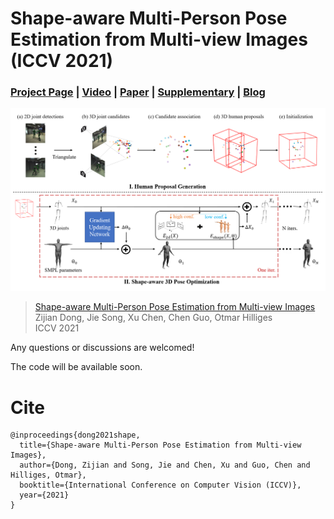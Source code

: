 # Shape-aware Multi-Person Pose Estimation from Multi-view Images (ICCV 2021)
### [Project Page](https://ait.ethz.ch/projects/2021/multi-human-pose/) | [Video](https://www.youtube.com/watch?v=KE5Jpnyqmh4&t=99s) | [Paper](https://arxiv.org/abs/2110.02330) | [Supplementary](https://ait.ethz.ch/projects/2021/multi-human-pose/supplementary.pdf) | [Blog](https://eth-ait.medium.com/shape-aware-multi-person-pose-estimation-from-multi-view-images-1c513d3a8dc)

![teaser](pipeline.png)

> [Shape-aware Multi-Person Pose Estimation from Multi-view Images](https://arxiv.org/abs/2110.02330)  
> Zijian Dong, Jie Song, Xu Chen, Chen Guo, Otmar Hilliges  
> ICCV 2021

Any questions or discussions are welcomed!

The code will be available soon.

# Cite

```
@inproceedings{dong2021shape,
  title={Shape-aware Multi-Person Pose Estimation from Multi-view Images},
  author={Dong, Zijian and Song, Jie and Chen, Xu and Guo, Chen and  Hilliges, Otmar},
  booktitle={International Conference on Computer Vision (ICCV)},
  year={2021}
}
```


